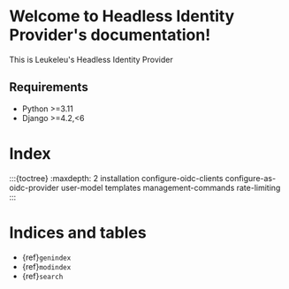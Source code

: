 # Welcome to Headless Identity Provider's documentation!

This is Leukeleu's Headless Identity Provider

## Requirements
* Python >=3.11
* Django >=4.2,<6

# Index
:::{toctree}
:maxdepth: 2
installation
configure-oidc-clients
configure-as-oidc-provider
user-model
templates
management-commands
rate-limiting
:::

# Indices and tables

- {ref}`genindex`
- {ref}`modindex`
- {ref}`search`
